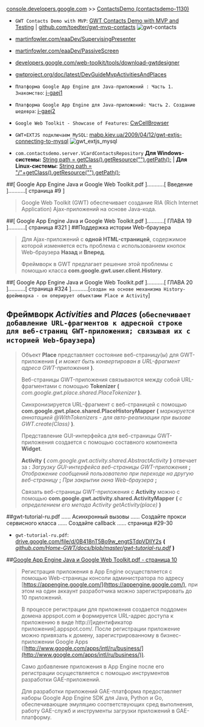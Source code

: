 [console.developers.google.com](https://console.developers.google.com/home/activity) >> [ContactsDemo (contactsdemo-1130)](http://contactsdemo-1130.appspot.com/)

* `GWT Contacts Demo with MVP`: [GWT Contacts Demo with MVP and Testing](http://toedter.com/2012/01/16/gwt-contacts-demo-with-mvp-and-testing/) | [github.com/toedter/gwt-mvp-contacts](https://github.com/toedter/gwt-mvp-contacts)
![gwt-contacts](http://www.toedter.com/wp-content/uploads/2012/01/gwt-contacts.png)

* [martinfowler.com/eaaDev/SupervisingPresenter](http://www.martinfowler.com/eaaDev/SupervisingPresenter.html)
* [martinfowler.com/eaaDev/PassiveScreen](http://www.martinfowler.com/eaaDev/PassiveScreen.html)
* [developers.google.com/web-toolkit/tools/download-gwtdesigner](https://developers.google.com/web-toolkit/tools/download-gwtdesigner?csw=1)
* [gwtproject.org/doc/latest/DevGuideMvpActivitiesAndPlaces](http://www.gwtproject.org/doc/latest/DevGuideMvpActivitiesAndPlaces.html)


* `Платформа Google App Engine для Java-приложений : Часть 1. Знакомство`: [j-gaej1](http://www.ibm.com/developerworks/ru/library/j-gaej1/)
* `Платформа Google App Engine для Java-приложений: Часть 2. Создание шедевра`: [j-gaej2](http://www.ibm.com/developerworks/ru/library/j-gaej2/)
* `Google Web Toolkit - Showcase of Features`: [CwCellBrowser](http://samples.gwtproject.org/samples/Showcase/Showcase.html#!CwCellBrowser)
* `GWT+EXTJS подключаем MySQL`: [mabp.kiev.ua/2009/04/12/gwt-extjs-connecting-to-mysql](http://mabp.kiev.ua/2009/04/12/gwt-extjs-connecting-to-mysql/)
![gwt_extjs_mysql](http://mabp.kiev.ua/content/img/illustrations/gwt_extjs_mysql/result.jpg)


* `com.contactsdemo.server.VCardContactsRepository` **Для Windows-системы:** [String path = getClass().getResource("").getPath();](#) | **Для Linux-системы:** [String path = "/"+getClass().getResource("").getPath();](#)


##[ Google App Engine Java и Google Web Toolkit.pdf ]...........[ Введение ]...........[ страница #9 ]
> Google Web Toolkit (GWT) обеспечивает создание RIA (Rich Internet Application) Ajax-приложений на основе Java-кода.

##[ Google App Engine Java и Google Web Toolkit.pdf ]...........[ ГЛАВА 19 ]...........[ страница #321 ]
##Поддержка истории Web-браузера
> Для Ajax-приложений с **одной HTML-страницей**, содержимое которой изменяется есть проблема с использованием кнопок Web-браузера **Назад** и **Вперед**.
>
> Фреймворк в GWT предлагает решение этой проблемы с помощью класса **com.google.gwt.user.client.History**.

##[ Google App Engine Java и Google Web Toolkit.pdf ]...........[ ГЛАВА 20 ]...........[ страница #324 ]...........[`создан на основе механизма History-фреймворка - он оперирует объектами Place и Activity`]
## Фреймворк *Activities* and *Places* (`обеспечивает добавление URL-фрагментов к адресной строке для веб-страниц GWT-приложения; связывая их с историей Web-браузера`)
> Объект **Place** представляет состояние веб-страницу(ы) для GWT-приложения **(** *и может быть конвертирован в URL-фрагмент адреса GWT-приложения* **)**.
>
> Веб-страницы GWT-приложения связываются между собой URL-фрагментами с помощью **Tokenizer** **(** *com.google.gwt.place.shared.PlaceTokenizer* **)**.
>
> Синхронизируется URL-фрагмент с веб-страницей с помощью **com.google.gwt.place.shared.PlaceHistoryMapper** **(** *маркируется аннотацией @WithTokenizers - для авто-реализации при вызове GWT.create(Class)* **)**.
>
> Представление GUI-интерфейса для веб-страницы GWT-приложения создается с помощью составного компонента **Widget**.
>
> **Activity** **(** *com.google.gwt.activity.shared.AbstractActivity* **)** отвечает за **:** *Загрузку GUI-интерфейса веб-страницы GWT-приложения* **;** *Отображение сообщений пользователю при переходе на другую веб-страницу* **;** *При закрытии окна Web-браузера* **;**
>
> Связать веб-страницы GWT-приложения с **Activity** можно с помощью **com.google.gwt.activity.shared.ActivityMapper** **(** *с определением его метода Activity getActivity(place)* **)**

##gwt-tutorial-ru.pdf ...... Асинхронный вызовы ...... Создайте прокси сервисного класса ...... Создайте callback ...... страница #29-30
* `gwt-tutorial-ru.pdf`: [drive.google.com/file/d/0B418nT5Bo9w_engtSTdpVDllY2s](https://drive.google.com/file/d/0B418nT5Bo9w_engtSTdpVDllY2s/view) **(** *[github.com/Home-GWT/docs/blob/master/gwt-tutorial-ru.pdf](https://github.com/Home-GWT/docs/blob/master/gwt-tutorial-ru.pdf)* **)**


##[Google App Engine Java и Google Web Toolkit.pdf - страница 10](http://)
> Регистрация приложения в App Engine осуществляется с помощью Web-страницы консоли администратора по адресу [https://appengine.google.com/](https://appengine.google.com/), при этом на один аккаунт разработчика можно зарегистрировать до 10 приложений. 
>
> В процессе регистрации для приложения создается поддомен домена appspot.com и формируется URL-адрес доступа к приложению в виде http://[идентификатор приложения].appspot.com/. После регистрации приложение можно привязать к домену, зарегистрированному в бизнес-приложении Google Apps ([http://www.google.com/apps/intl/ru/business/](http://www.google.com/apps/intl/ru/business/)). 
>
> Само добавление приложения в App Engine после его регистрации осуществляется с помощью инструментов разработки GAE-приложений.
>
>Для разработки приложений GAE-платформа предоставляет наборы Google App Engine SDK для Java, Python и Go, обеспечивающие эмуляцию соответствующих сред выполнения, работу GAE-служб и инструменты загрузки приложений в GAE-платформу.
>
